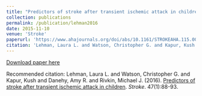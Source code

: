 ```yaml
---
title: "Predictors of stroke after transient ischemic attack in children"
collection: publications
permalink: /publication/lehman2016
date: 2015-11-10
venue: 'Stroke'
paperurl: 'https://www.ahajournals.org/doi/abs/10.1161/STROKEAHA.115.009904'
citation: 'Lehman, Laura L. and Watson, Christopher G. and Kapur, Kush and Danehy, Amy R. and Rivkin, Michael J. (2016). <u>Predictors of stroke after transient ischemic attack in children</u>. <i>Stroke</i>. 47(1):88-93.'
---
```


<a href='https://www.ahajournals.org/doi/abs/10.1161/STROKEAHA.115.009904'>Download paper here</a>

Recommended citation: Lehman, Laura L. and Watson, Christopher G. and Kapur, Kush and Danehy, Amy R. and Rivkin, Michael J. (2016). <u>Predictors of stroke after transient ischemic attack in children</u>. <i>Stroke</i>. 47(1):88-93.